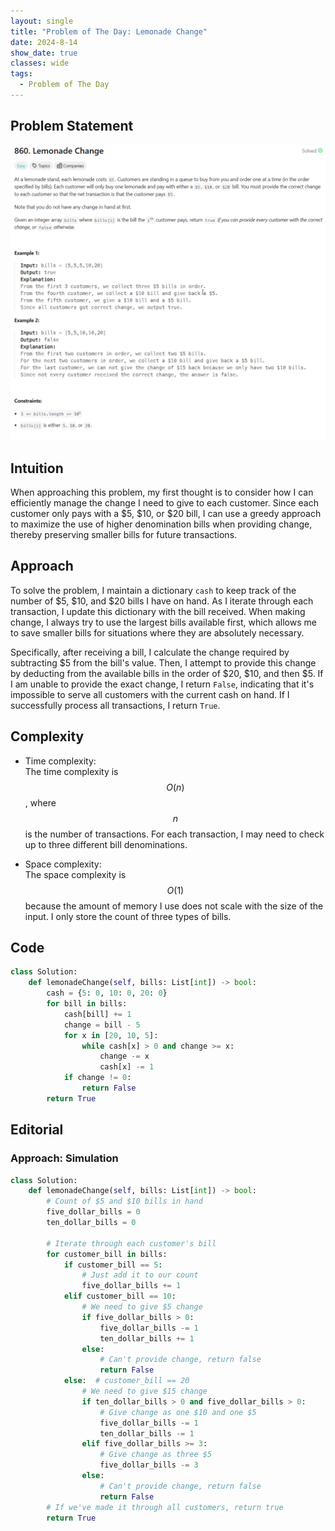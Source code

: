 ```yaml
---
layout: single
title: "Problem of The Day: Lemonade Change"
date: 2024-8-14
show_date: true
classes: wide
tags:
  - Problem of The Day
---
```


## Problem Statement

![860](/assets/images/2024-08-14_19-43-45.png)

## Intuition

When approaching this problem, my first thought is to consider how I can efficiently manage the change I need to give to each customer. Since each customer only pays with a $5, $10, or $20 bill, I can use a greedy approach to maximize the use of higher denomination bills when providing change, thereby preserving smaller bills for future transactions.

## Approach

To solve the problem, I maintain a dictionary `cash` to keep track of the number of $5, $10, and $20 bills I have on hand. As I iterate through each transaction, I update this dictionary with the bill received. When making change, I always try to use the largest bills available first, which allows me to save smaller bills for situations where they are absolutely necessary.

Specifically, after receiving a bill, I calculate the change required by subtracting $5 from the bill's value. Then, I attempt to provide this change by deducting from the available bills in the order of $20, $10, and then $5. If I am unable to provide the exact change, I return `False`, indicating that it's impossible to serve all customers with the current cash on hand. If I successfully process all transactions, I return `True`.

## Complexity

- Time complexity:  
  The time complexity is $$O(n)$$, where $$n$$ is the number of transactions. For each transaction, I may need to check up to three different bill denominations.

- Space complexity:  
  The space complexity is $$O(1)$$ because the amount of memory I use does not scale with the size of the input. I only store the count of three types of bills.

## Code

```python
class Solution:
    def lemonadeChange(self, bills: List[int]) -> bool:
        cash = {5: 0, 10: 0, 20: 0}
        for bill in bills:
            cash[bill] += 1
            change = bill - 5
            for x in [20, 10, 5]:
                while cash[x] > 0 and change >= x:
                    change -= x
                    cash[x] -= 1
            if change != 0:
                return False
        return True
```

## Editorial

### Approach: Simulation

```python
class Solution:
    def lemonadeChange(self, bills: List[int]) -> bool:
        # Count of $5 and $10 bills in hand
        five_dollar_bills = 0
        ten_dollar_bills = 0

        # Iterate through each customer's bill
        for customer_bill in bills:
            if customer_bill == 5:
                # Just add it to our count
                five_dollar_bills += 1
            elif customer_bill == 10:
                # We need to give $5 change
                if five_dollar_bills > 0:
                    five_dollar_bills -= 1
                    ten_dollar_bills += 1
                else:
                    # Can't provide change, return false
                    return False
            else:  # customer_bill == 20
                # We need to give $15 change
                if ten_dollar_bills > 0 and five_dollar_bills > 0:
                    # Give change as one $10 and one $5
                    five_dollar_bills -= 1
                    ten_dollar_bills -= 1
                elif five_dollar_bills >= 3:
                    # Give change as three $5
                    five_dollar_bills -= 3
                else:
                    # Can't provide change, return false
                    return False
        # If we've made it through all customers, return true
        return True
```
